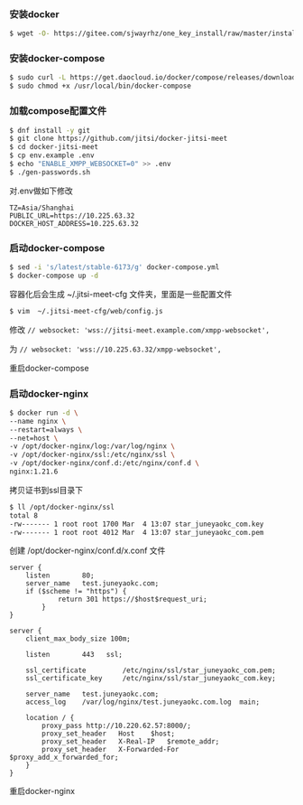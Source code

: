 ### 安装docker

```bash
$ wget -O- https://gitee.com/sjwayrhz/one_key_install/raw/master/install_docker.sh | sh
```

### 安装docker-compose

```bash
$ sudo curl -L https://get.daocloud.io/docker/compose/releases/download/1.25.4/docker-compose-`uname -s`-`uname -m` > /usr/local/bin/docker-compose
$ sudo chmod +x /usr/local/bin/docker-compose
```

### 加载compose配置文件

```bash
$ dnf install -y git
$ git clone https://github.com/jitsi/docker-jitsi-meet
$ cd docker-jitsi-meet
$ cp env.example .env
$ echo "ENABLE_XMPP_WEBSOCKET=0" >> .env
$ ./gen-passwords.sh
```

对.env做如下修改

```
TZ=Asia/Shanghai
PUBLIC_URL=https://10.225.63.32
DOCKER_HOST_ADDRESS=10.225.63.32
```

### 启动docker-compose

```bash
$ sed -i 's/latest/stable-6173/g' docker-compose.yml
$ docker-compose up -d 
```

容器化后会生成 ~/.jitsi-meet-cfg 文件夹，里面是一些配置文件

```bash
$ vim  ~/.jitsi-meet-cfg/web/config.js
```

修改 `// websocket: 'wss://jitsi-meet.example.com/xmpp-websocket',`

为 `// websocket: 'wss://10.225.63.32/xmpp-websocket',`

重启docker-compose

### 启动docker-nginx

```bash
$ docker run -d \
--name nginx \
--restart=always \
--net=host \
-v /opt/docker-nginx/log:/var/log/nginx \
-v /opt/docker-nginx/ssl:/etc/nginx/ssl \
-v /opt/docker-nginx/conf.d:/etc/nginx/conf.d \
nginx:1.21.6
```

拷贝证书到ssl目录下

```bash
$ ll /opt/docker-nginx/ssl
total 8
-rw------- 1 root root 1700 Mar  4 13:07 star_juneyaokc_com.key
-rw------- 1 root root 4012 Mar  4 13:07 star_juneyaokc_com.pem
```

创建 /opt/docker-nginx/conf.d/x.conf 文件

```nginx
server {
	listen        80;
	server_name   test.juneyaokc.com;
	if ($scheme != "https") {
            return 301 https://$host$request_uri;
        }
}

server {
	client_max_body_size 100m;

	listen        443	ssl;

	ssl_certificate         /etc/nginx/ssl/star_juneyaokc_com.pem;
	ssl_certificate_key     /etc/nginx/ssl/star_juneyaokc_com.key;

	server_name   test.juneyaokc.com;
	access_log    /var/log/nginx/test.juneyaokc.com.log  main;

	location / {
		proxy_pass http://10.220.62.57:8000/;
		proxy_set_header   Host    $host;
		proxy_set_header   X-Real-IP   $remote_addr;
		proxy_set_header   X-Forwarded-For   $proxy_add_x_forwarded_for;
	}
}
```

重启docker-nginx

